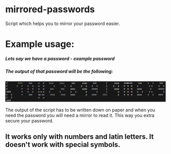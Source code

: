 # mirrored-passwords

Script which helps you to mirror your password easier.

# Example usage:

##### Lets say we have a password - example password

##### The output of that password will be the following:

![alt text](assets/example.png)

The output of the script has to be written down on paper and when you need the password you will need a mirror to read it. This way you extra secure your password.

## It works only with numbers and latin letters. It doesn't work with special symbols.
